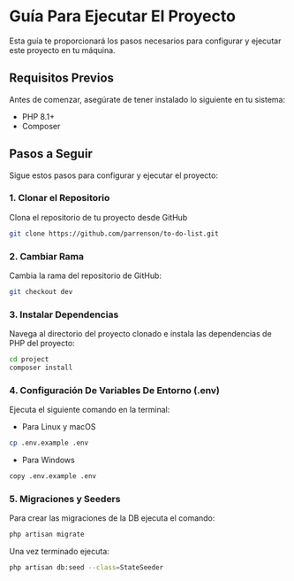 
# Guía Para Ejecutar El Proyecto

Esta guía te proporcionará los pasos necesarios para configurar y ejecutar este proyecto en tu máquina.

## Requisitos Previos

Antes de comenzar, asegúrate de tener instalado lo siguiente en tu sistema:

- PHP 8.1+
- Composer

## Pasos a Seguir

Sigue estos pasos para configurar y ejecutar el proyecto:

### 1. Clonar el Repositorio

Clona el repositorio de tu proyecto desde GitHub

```bash
git clone https://github.com/parrenson/to-do-list.git
```

### 2. Cambiar Rama

Cambia la rama del repositorio de GitHub:

```bash
git checkout dev
```

### 3. Instalar Dependencias

Navega al directorio del proyecto clonado e instala las dependencias de PHP del proyecto:

```bash
cd project
composer install
```

### 4. Configuración De Variables De Entorno (.env)

Ejecuta el siguiente comando en la terminal:

- Para Linux y macOS
```bash
cp .env.example .env
```
- Para Windows
```bash
copy .env.example .env
```

### 5. Migraciones y Seeders

Para crear las migraciones de la DB ejecuta el comando:
```bash
php artisan migrate
```
Una vez terminado ejecuta:
```bash
php artisan db:seed --class=StateSeeder
```
